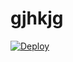 # gjhkjg

[![Deploy](https://www.herokucdn.com/deploy/button.png)](https://dashboard.heroku.com/new?template=https://github.com/jyryteey/gjhkjg)
